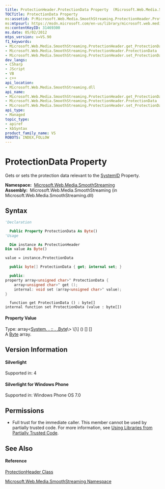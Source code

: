 ```yaml
---
title: ProtectionHeader.ProtectionData Property  (Microsoft.Web.Media.SmoothStreaming)
TOCTitle: ProtectionData Property
ms:assetid: P:Microsoft.Web.Media.SmoothStreaming.ProtectionHeader.ProtectionData
ms:mtpsurl: https://msdn.microsoft.com/en-us/library/microsoft.web.media.smoothstreaming.protectionheader.protectiondata(v=VS.90)
ms:contentKeyID: 31469300
ms.date: 05/02/2012
mtps_version: v=VS.90
f1_keywords:
- Microsoft.Web.Media.SmoothStreaming.ProtectionHeader.get_ProtectionData
- Microsoft.Web.Media.SmoothStreaming.ProtectionHeader.ProtectionData
- Microsoft.Web.Media.SmoothStreaming.ProtectionHeader.set_ProtectionData
dev_langs:
- CSharp
- JScript
- VB
- c++
api_location:
- Microsoft.Web.Media.SmoothStreaming.dll
api_name:
- Microsoft.Web.Media.SmoothStreaming.ProtectionHeader.get_ProtectionData
- Microsoft.Web.Media.SmoothStreaming.ProtectionHeader.ProtectionData
- Microsoft.Web.Media.SmoothStreaming.ProtectionHeader.set_ProtectionData
api_type:
- Managed
topic_type:
- apiref
- kbSyntax
product_family_name: VS
ROBOTS: INDEX,FOLLOW
---
```


# ProtectionData Property

Gets or sets the protection data relevant to the [SystemID](protectionheader-systemid-property-microsoft-web-media-smoothstreaming_1.md) Property.

**Namespace:**  [Microsoft.Web.Media.SmoothStreaming](microsoft-web-media-smoothstreaming-namespace_1.md)  
**Assembly:**  Microsoft.Web.Media.SmoothStreaming (in Microsoft.Web.Media.SmoothStreaming.dll)

## Syntax

``` vb
'Declaration

  Public Property ProtectionData As Byte()
'Usage

  Dim instance As ProtectionHeader
Dim value As Byte()

value = instance.ProtectionData
```

``` csharp
  public byte[] ProtectionData { get; internal set; }
```

``` c++
  public:
property array<unsigned char>^ ProtectionData {
    array<unsigned char>^ get ();
    internal: void set (array<unsigned char>^ value);
}
```

``` jscript
  function get ProtectionData () : byte[]
internal function set ProtectionData (value : byte[])
```

#### Property Value

Type: array\<[System. . :: . .Byte](https://msdn.microsoft.com/en-us/library/yyb1w04y\(v=vs.90\))\> \[\] () \[\] \[\]  
A [Byte](https://msdn.microsoft.com/en-us/library/yyb1w04y\(v=vs.90\)) array.  

## Version Information

#### Silverlight

Supported in: 4  

#### Silverlight for Windows Phone

Supported in: Windows Phone OS 7.0  

## Permissions

  - Full trust for the immediate caller. This member cannot be used by partially trusted code. For more information, see [Using Libraries from Partially Trusted Code](https://msdn.microsoft.com/en-us/library/8skskf63\(v=vs.90\)).

## See Also

#### Reference

[ProtectionHeader Class](protectionheader-class-microsoft-web-media-smoothstreaming_1.md)

[Microsoft.Web.Media.SmoothStreaming Namespace](microsoft-web-media-smoothstreaming-namespace_1.md)

